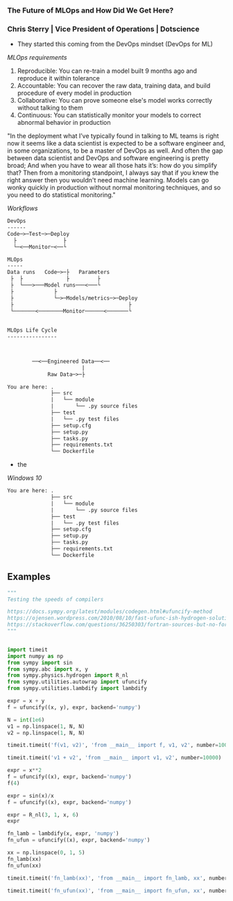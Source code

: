 ### The Future of MLOps and How Did We Get Here?
### Chris Sterry | Vice President of Operations | Dotscience
- They started this coming from the DevOps mindset (DevOps for ML)

*MLOps requirements*
1. Reproducible: You can re-train a model built 9 months ago and reproduce it within tolerance
2. Accountable: You can recover the raw data, training data, and build procedure of every model in production
3. Collaborative: You can prove someone else's model works correctly without talking to them
4. Continuous: You can statistically monitor your models to correct abnormal behavior in production

"In the deployment what I’ve typically found in talking to ML teams is right now it seems like a data scientist is expected to be a software engineer and, in some organizations, to be a master of DevOps as well. And often the gap between data scientist and DevOps and software engineering is pretty broad; And when you have to wear all those hats it’s: how do you simplify that? Then from a monitoring standpoint, I always say that if you knew the right answer then you wouldn't need machine learning. Models can go wonky quickly in production without normal monitoring techniques, and so you need to do statistical monitoring."

*Workflows*
```txt
DevOps
------
Code─>─Test─>─Deploy
  ├               ├
  └─<──Monitor─<──└

MLOps
-----
Data runs   Code─>─├   Parameters
 ├  ├              ├         ├
 ├  └───>───Model runs───<───└
 ├             ├ 
 ├             └─>─Models/metrics─>─Deploy
 ├                                     ├
 └───────<────────Monitor──────<───────└
 
 
MLOps Life Cycle
----------------



        ──<──Engineered Data──<──
                        |
             Raw Data─>─├

```







```txt
You are here: .
              ├── src
              |   └── module
              |       └── .py source files
              ├── test
              |   └── .py test files
              ├── setup.cfg
              ├── setup.py
              ├── tasks.py
              ├── requirements.txt
              └── Dockerfile
```








- the

*Windows 10*

```txt
You are here: .
              ├── src
              |   └── module
              |       └── .py source files
              ├── test
              |   └── .py test files
              ├── setup.cfg
              ├── setup.py
              ├── tasks.py
              ├── requirements.txt
              └── Dockerfile
```

## Examples

```py
"""
Testing the speeds of compilers

https://docs.sympy.org/latest/modules/codegen.html#ufuncify-method
https://ojensen.wordpress.com/2010/08/10/fast-ufunc-ish-hydrogen-solutions/
https://stackoverflow.com/questions/36250303/fortran-sources-but-no-fortran-compiler-found
"""


import timeit
import numpy as np
from sympy import sin
from sympy.abc import x, y
from sympy.physics.hydrogen import R_nl
from sympy.utilities.autowrap import ufuncify
from sympy.utilities.lambdify import lambdify

expr = x + y
f = ufuncify((x, y), expr, backend='numpy')

N = int(1e6)
v1 = np.linspace(1, N, N)
v2 = np.linspace(1, N, N)

timeit.timeit('f(v1, v2)', 'from __main__ import f, v1, v2', number=10000)    

timeit.timeit('v1 + v2', 'from __main__ import v1, v2', number=10000)    

expr = x**2
f = ufuncify((x), expr, backend='numpy')
f(4)

expr = sin(x)/x
f = ufuncify((x), expr, backend='numpy')

expr = R_nl(3, 1, x, 6)
expr

fn_lamb = lambdify(x, expr, 'numpy')
fn_ufun = ufuncify((x), expr, backend='numpy')

xx = np.linspace(0, 1, 5)
fn_lamb(xx)
fn_ufun(xx)

timeit.timeit('fn_lamb(xx)', 'from __main__ import fn_lamb, xx', number=10000)    

timeit.timeit('fn_ufun(xx)', 'from __main__ import fn_ufun, xx', number=10000)    

```

